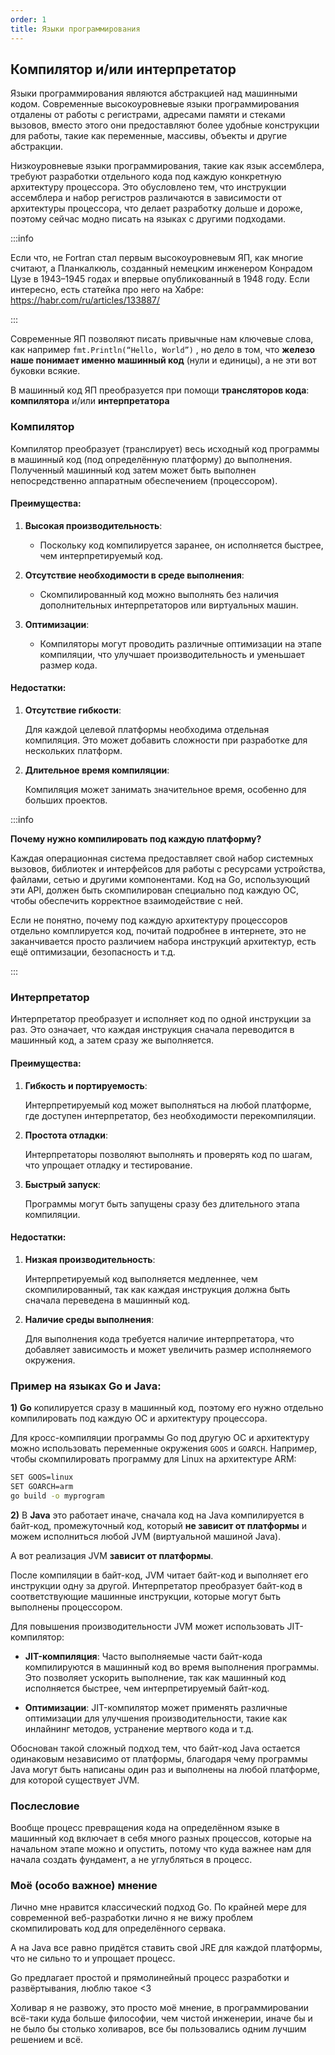 ```yaml
---
order: 1
title: Языки программирования
---
```


## Компилятор и/или интерпретатор

Языки программирования  являются абстракцией над машинными кодом. Современные высокоуровневые языки программирования отдалены от работы с регистрами, адресами памяти и стеками вызовов, вместо этого они предоставляют более удобные конструкции для работы, такие как переменные, массивы, объекты и другие абстракции.

Низкоуровневые языки программирования, такие как язык ассемблера, требуют разработки отдельного кода под каждую конкретную архитектуру процессора. Это обусловлено тем, что инструкции ассемблера и набор регистров различаются в зависимости от архитектуры процессора, что делает разработку дольше и дороже, поэтому сейчас модно писать на языках с другими подходами.

:::info 

Если что, не Fortran стал первым высокоуровневым ЯП, как многие считают, а Планкалкюль, созданный немецким инженером Конрадом Цузе в 1943–1945 годах и впервые опубликованный в 1948 году. Если интересно, есть статейка про него на Хабре: <https://habr.com/ru/articles/133887/>

:::

Современные ЯП позволяют писать привычные нам ключевые слова, как например `fmt.Println(“Hello, World”)` , но дело в том, что **железо наше понимает именно машинный код** (нули и единицы), а не эти вот буковки всякие.

В машинный код ЯП преобразуется при помощи **трансляторов кода**: **компилятора** и/или **интерпретатора**

### Компилятор

Компилятор преобразует (транслирует) весь исходный код программы в машинный код (под определённую платформу) до выполнения. Полученный машинный код затем может быть выполнен непосредственно аппаратным обеспечением (процессором).

#### Преимущества:

1. **Высокая производительность**:

   -  Поскольку код компилируется заранее, он исполняется быстрее, чем интерпретируемый код.

2. **Отсутствие необходимости в среде выполнения**:

   -  Скомпилированный код можно выполнять без наличия дополнительных интерпретаторов или виртуальных машин.

3. **Оптимизации**:

   -  Компиляторы могут проводить различные оптимизации на этапе компиляции, что улучшает производительность и уменьшает размер кода.

#### Недостатки:

1. **Отсутствие гибкости**:

   Для каждой целевой платформы необходима отдельная компиляция. Это может добавить сложности при разработке для нескольких платформ.

2. **Длительное время компиляции**:

   Компиляция может занимать значительное время, особенно для больших проектов.

:::info 

**Почему нужно компилировать под каждую платформу?**

Каждая операционная система предоставляет свой набор системных вызовов, библиотек и интерфейсов для работы с ресурсами устройства, файлами, сетью и другими компонентами. Код на Go, использующий эти API, должен быть скомпилирован специально под каждую ОС, чтобы обеспечить корректное взаимодействие с ней.

Если не понятно, почему под каждую архитектуру процессоров отдельно комплируется код, почитай подробнее в интернете, это не заканчивается просто различием набора инструкций архитектур, есть ещё оптимизации, безопасность и т.д.

:::

### Интерпретатор

Интерпретатор преобразует и исполняет код по одной инструкции за раз. Это означает, что каждая инструкция сначала переводится в машинный код, а затем сразу же выполняется.

#### Преимущества:

1. **Гибкость и портируемость**:

   Интерпретируемый код может выполняться на любой платформе, где доступен интерпретатор, без необходимости перекомпиляции.

2. **Простота отладки**:

   Интерпретаторы позволяют выполнять и проверять код по шагам, что упрощает отладку и тестирование.

3. **Быстрый запуск**:

   Программы могут быть запущены сразу без длительного этапа компиляции.

#### Недостатки:

1. **Низкая производительность**:

   Интерпретируемый код выполняется медленнее, чем скомпилированный, так как каждая инструкция должна быть сначала переведена в машинный код.

2. **Наличие среды выполнения**:

   Для выполнения кода требуется наличие интерпретатора, что добавляет зависимость и может увеличить размер исполняемого окружения.

### **Пример на языках Go и Java:**

**1) Go** копилируется сразу в машинный код, поэтому его нужно отдельно компилировать под каждую ОС и архитектуру процессора.

Для кросс-компиляции программы Go под другую ОС и архитектуру можно использовать переменные окружения `GOOS` и `GOARCH`. Например, чтобы скомпилировать программу для Linux на архитектуре ARM:

```bash
SET GOOS=linux
SET GOARCH=arm
go build -o myprogram
```

**2)** В **Java** это работает иначе, сначала код на Java компилируется в байт-код, промежуточный код, который **не зависит от платформы** и можем исполниться любой JVM (виртуальной машиной Java).

А вот реализация JVM **зависит от платформы**.

После компиляции в байт-код, JVM читает байт-код и выполняет его инструкции одну за другой. Интерпретатор преобразует байт-код в соответствующие машинные инструкции, которые могут быть выполнены процессором.

Для повышения производительности JVM может использовать JIT-компилятор:

-  **JIT-компиляция**: Часто выполняемые части байт-кода компилируются в машинный код во время выполнения программы. Это позволяет ускорить выполнение, так как машинный код исполняется быстрее, чем интерпретируемый байт-код.

-  **Оптимизации**: JIT-компилятор может применять различные оптимизации для улучшения производительности, такие как инлайнинг методов, устранение мертвого кода и т.д.

Обоснован такой сложный подход тем, что байт-код Java остается одинаковым независимо от платформы, благодаря чему программы Java могут быть написаны один раз и выполнены на любой платформе, для которой существует JVM.

### Послесловие

Вообще процесс превращения кода на определённом языке в машинный код включает в себя много разных процессов, которые на начальном этапе можно и опустить, потому что куда важнее нам для начала создать фундамент, а не углубляться в процесс.

### Моё (особо важное) мнение

Лично мне нравится классический подход Go. По крайней мере для современной веб-разработки лично я не вижу проблем скомпилировать код для определённого сервака.

А на Java все равно придётся ставить свой JRE для каждой платформы, что не сильно то и упрощает процесс.

Go предлагает простой и прямолинейный процесс разработки и развёртывания, люблю такое \<3

Холивар я не развожу, это просто моё мнение, в программировании всё-таки куда больше философии, чем чистой инженерии, иначе бы и не было бы столько холиваров, все бы пользовались одним лучшим решением и всё.